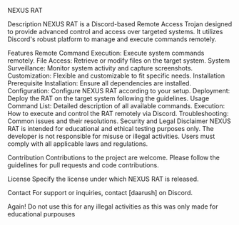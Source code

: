 NEXUS RAT

Description
NEXUS RAT is a Discord-based Remote Access Trojan designed to provide advanced control and access over targeted systems. It utilizes Discord's robust platform to manage and execute commands remotely.

Features
Remote Command Execution: Execute system commands remotely.
File Access: Retrieve or modify files on the target system.
System Surveillance: Monitor system activity and capture screenshots.
Customization: Flexible and customizable to fit specific needs.
Installation
Prerequisite Installation: Ensure all dependencies are installed.
Configuration: Configure NEXUS RAT according to your setup.
Deployment: Deploy the RAT on the target system following the guidelines.
Usage
Command List: Detailed description of all available commands.
Execution: How to execute and control the RAT remotely via Discord.
Troubleshooting: Common issues and their resolutions.
Security and Legal Disclaimer
NEXUS RAT is intended for educational and ethical testing purposes only. The developer is not responsible for misuse or illegal activities. Users must comply with all applicable laws and regulations.

Contribution
Contributions to the project are welcome. Please follow the guidelines for pull requests and code contributions.

License
Specify the license under which NEXUS RAT is released.

Contact
For support or inquiries, contact [daarush] on Discord.

Again! Do not use this for any illegal activities as this was only made for educational purpouses
